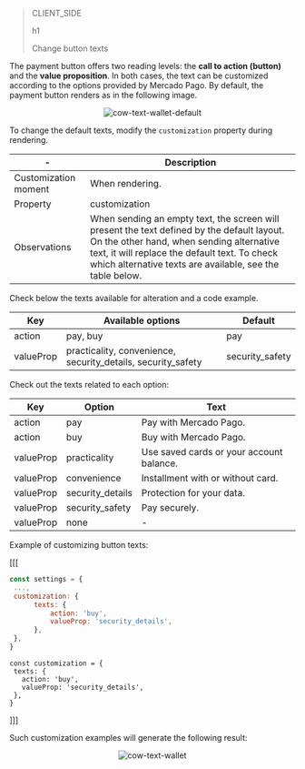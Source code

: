 > CLIENT_SIDE
>
> h1
>
> Change button texts

The payment button offers two reading levels: the **call to action (button)** and the **value proposition**. In both cases, the text can be customized according to the options provided by Mercado Pago. By default, the payment button renders as in the following image.

<center>

![cow-text-wallet-default](cow/cow-text-wallet-default.en.png)

</center>

To change the default texts, modify the `customization` property during rendering.

| - | Description |
| --- |--- | 
| Customization moment | When rendering. |
| Property | customization |
| Observations | When sending an empty text, the screen will present the text defined by the default layout. On the other hand, when sending alternative text, it will replace the default text. To check which alternative texts are available, see the table below. |

Check below the texts available for alteration and a code example.

| Key | Available options | Default |
| --- |--- | --- | 
| action | pay, buy | pay |
| valueProp | practicality, convenience, security_details, security_safety | security_safety |

Check out the texts related to each option:

| Key | Option | Text |
| --- |--- | --- |
| action | pay | Pay with Mercado Pago. |
| action | buy | Buy with Mercado Pago. |
| valueProp | practicality| Use saved cards or your account balance. |
| valueProp | convenience | Installment with or without card. |
| valueProp | security_details | Protection for your data. |
| valueProp | security_safety| Pay securely. |
| valueProp | none | - |

Example of customizing button texts:

[[[
```Javascript
const settings = {
 ...,
 customization: {
      texts: {
          action: 'buy',
          valueProp: 'security_details',
      },
 },
}
```
```react-jsx
const customization = {
 texts: {
   action: 'buy',
   valueProp: 'security_details',
 },
}
```
]]]

Such customization examples will generate the following result:

<center>

![cow-text-wallet](cow/cow-text-wallet.en.png)

</center>